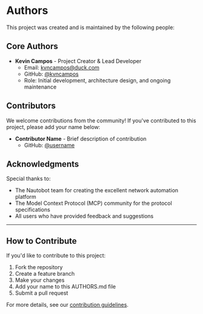 # Authors

This project was created and is maintained by the following people:

## Core Authors

- **Kevin Campos** - Project Creator & Lead Developer
  - Email: kvncampos@duck.com
  - GitHub: [@kvncampos](https://github.com/kvncampos)
  - Role: Initial development, architecture design, and ongoing maintenance

## Contributors

We welcome contributions from the community! If you've contributed to this project, please add your name below:

<!-- Add contributors here -->
- **Contributor Name** - Brief description of contribution
  - GitHub: [@username](https://github.com/username)

## Acknowledgments

Special thanks to:
- The Nautobot team for creating the excellent network automation platform
- The Model Context Protocol (MCP) community for the protocol specifications
- All users who have provided feedback and suggestions

---

## How to Contribute

If you'd like to contribute to this project:

1. Fork the repository
2. Create a feature branch
3. Make your changes
4. Add your name to this AUTHORS.md file
5. Submit a pull request

For more details, see our [contribution guidelines](CONTRIBUTING.md).